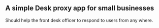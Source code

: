 ## A simple Desk proxy app for small businesses
Should help the front desk officer to respond to users from any where.
